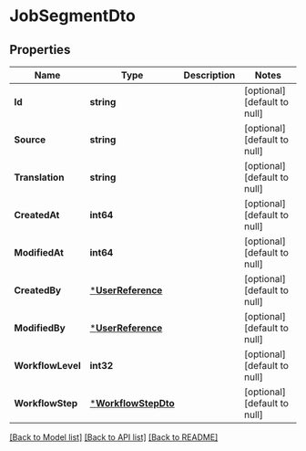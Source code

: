 # JobSegmentDto

## Properties
Name | Type | Description | Notes
------------ | ------------- | ------------- | -------------
**Id** | **string** |  | [optional] [default to null]
**Source** | **string** |  | [optional] [default to null]
**Translation** | **string** |  | [optional] [default to null]
**CreatedAt** | **int64** |  | [optional] [default to null]
**ModifiedAt** | **int64** |  | [optional] [default to null]
**CreatedBy** | [***UserReference**](UserReference.md) |  | [optional] [default to null]
**ModifiedBy** | [***UserReference**](UserReference.md) |  | [optional] [default to null]
**WorkflowLevel** | **int32** |  | [optional] [default to null]
**WorkflowStep** | [***WorkflowStepDto**](WorkflowStepDto.md) |  | [optional] [default to null]

[[Back to Model list]](../README.md#documentation-for-models) [[Back to API list]](../README.md#documentation-for-api-endpoints) [[Back to README]](../README.md)


